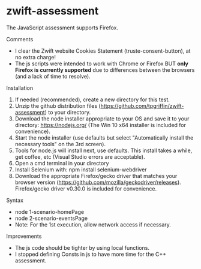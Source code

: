 # zwift-assessment
The JavaScript assessment supports Firefox.

Comments
- I clear the Zwift website Cookies Statement (truste-consent-button), at no extra charge!
- The js scripts were intended to work with Chrome or Firefox BUT **only Firefox is currently supported** due to differences between the browsers (and a lack of time to resolve).

Installation
1. If needed (recommended), create a new directory for this test.
2. Unzip the github distribution files (https://github.com/tpgriffin/zwift-assessment) to your directory.
2. Download the node installer appropriate to your OS and save it to your directory: https://nodejs.org/ (The Win 10 x64 installer is included for convenience).
3. Start the node installer (use defaults but select "Automatically install the necessary tools" on the 3rd screen).
4. Tools for node.js will install next, use defaults. This install takes a while, get coffee, etc (Visual Studio errors are acceptable).
5. Open a cmd terminal in your directory
6. Install Selenium with: npm install selenium-webdriver
7. Download the appropriate Firefox/gecko driver that matches your browser version (https://github.com/mozilla/geckodriver/releases). Firefox/gecko driver v0.30.0 is included for convenience.

Syntax
- node 1-scenario-homePage
- node 2-scenario-eventsPage 
- Note: For the 1st execution, allow network access if necessary.

Improvements
- The js code should be tighter by using local functions.
- I stopped defining Consts in js to have more time for the C++ assessment.
